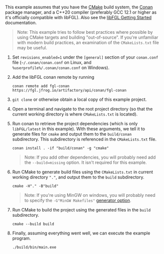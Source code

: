 This example assumes that you have the [CMake](https://cmake.org/) build system, the [Conan](conan.io/) package manager, and a C++20 compiler (preferably GCC 12.1 or higher as it's officially compatible with libFGL). Also see the [libFGL Getting Started](https://alaestor.github.io/libFGL/page-fgl-getting_started.html) documentation.

> Note: This example tries to follow best practices where possible by using CMake targets and building "out-of-source". If you're unfamiliar with modern build practices, an examination of the `CMakeLists.txt` file may be useful.

1. Set `revisions_enabled=1` under the `[general]` section of your `conan.conf` file (`~/.conan/conan.conf` on Linux, and `%userprofile%/.conan/conan.conf` on Windows).

2. Add the libFGL conan remote by running
	```
	conan remote add fgl-conan https://fgl.jfrog.io/artifactory/api/conan/fgl-conan
	```

3. `git clone` or otherwise obtain a local copy of this example project.

4. Open a terminal and navigate to the root project directory (so that the current working directory is where `CMakeLists.txt` is located).

5. Run conan to retrieve the project dependencies (which is only `libFGL/latest` in this example). With these arguments, we tell it to generate files for `cmake` and output them to the `build/conan` subdirectory. This subdirectory is referenced in the `CMakeLists.txt` file.
	```
	conan install . -if "build/conan" -g "cmake"
	```
	> Note: If you add other dependencies, you will probably need add the `--build=missing` option. It isn't required for this example.

6. Run CMake to generate build files using the `CMakeLists.txt` in current working directory `"."`, and output them to the `build` subdirectory.
	```
	cmake -H"." -B"build"
	```
	> Note: If you're using MinGW on windows, you will probably need to specify the `-G"MinGW Makefiles"` [generator option](https://cmake.org/cmake/help/latest/manual/cmake-generators.7.html).

7. Run CMake to build the project using the generated files in the `build` subdirectory.
	```
	cmake --build build
	```

8. Finally, assuming everything went well, we can execute the example program.
	```
	./build/bin/main.exe
	```
